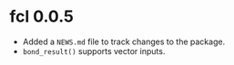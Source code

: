 # fcl 0.0.5

* Added a `NEWS.md` file to track changes to the package.
* `bond_result()` supports vector inputs.
